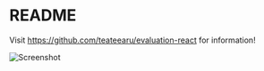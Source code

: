 # README

Visit https://github.com/teateearu/evaluation-react for information!

![Screenshot](http://res.cloudinary.com/teateearu/image/upload/v1515590806/studentspage_cr8rru.jpg "Optional title")
